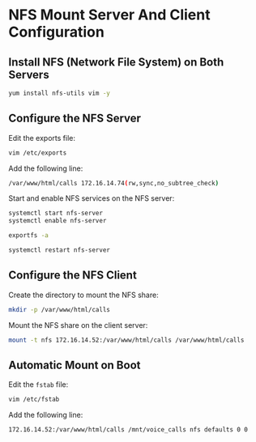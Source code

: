 # NFS Mount Server And Client Configuration

## Install NFS (Network File System) on Both Servers

```bash
yum install nfs-utils vim -y
```

## Configure the NFS Server

Edit the exports file:

```bash
vim /etc/exports
```

Add the following line:

```bash
/var/www/html/calls 172.16.14.74(rw,sync,no_subtree_check)
```

Start and enable NFS services on the NFS server:

```bash
systemctl start nfs-server
systemctl enable nfs-server

exportfs -a

systemctl restart nfs-server
```

## Configure the NFS Client

Create the directory to mount the NFS share:

```bash
mkdir -p /var/www/html/calls
```

Mount the NFS share on the client server:

```bash
mount -t nfs 172.16.14.52:/var/www/html/calls /var/www/html/calls
```

## Automatic Mount on Boot

Edit the `fstab` file:

```bash
vim /etc/fstab
```

Add the following line:

```bash
172.16.14.52:/var/www/html/calls /mnt/voice_calls nfs defaults 0 0
